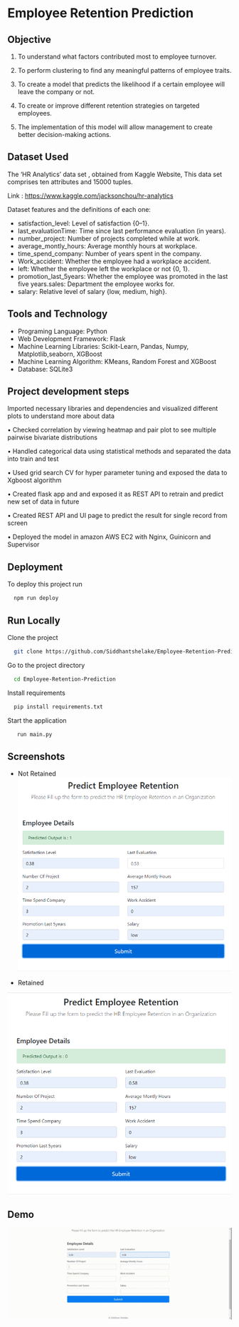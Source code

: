 
# Employee Retention Prediction



## Objective

 1) To understand what factors contributed most to employee turnover.

2) To perform clustering to find any meaningful patterns of employee traits.

3) To create a model that predicts the likelihood if a certain employee will leave the company or not.

4) To create or improve different retention strategies on targeted employees.

5) The implementation of this model will allow management to create better decision-making actions.


## Dataset Used

The ‘HR Analytics’ data set , obtained from Kaggle
Website, This data set comprises ten attributes and 15000 tuples. 

Link : https://www.kaggle.com/jacksonchou/hr-analytics

Dataset features and the definitions of each one:
* satisfaction_level: Level of satisfaction {0–1}.
* last_evaluationTime: Time since last performance evaluation (in years).
* number_project: Number of projects completed while at work.
* average_montly_hours: Average monthly hours at workplace.
* time_spend_company: Number of years spent in the company.
* Work_accident: Whether the employee had a workplace accident.
* left: Whether the employee left the workplace or not {0, 1}.
*  promotion_last_5years: Whether the employee was promoted in the last five years.sales: Department the employee works for.
* salary: Relative level of salary {low, medium, high}.
## Tools and Technology

* Programing Language: Python
* Web Development Framework: Flask
* Machine Learning Libraries: Scikit-Learn, Pandas, Numpy, Matplotlib,seaborn, XGBoost
* Machine Learning Algorithm: KMeans, Random Forest and XGBoost
* Database: SQLite3
## Project development steps

Imported necessary libraries and dependencies and visualized different plots to understand more about data

• Checked correlation by viewing heatmap and pair plot to see multiple pairwise bivariate distributions

• Handled categorical data using statistical methods and separated the data into train and test

• Used grid search CV for hyper parameter tuning and exposed the data to Xgboost algorithm

• Created flask app and and exposed it as REST API to retrain and predict new set of data in future

• Created REST API and UI page to predict the result for single record from screen

• Deployed the model in amazon AWS EC2 with Nginx, Guinicorn and Supervisor
## Deployment

To deploy this project run

```bash
  npm run deploy
```


## Run Locally

Clone the project

```bash
  git clone https://github.com/Siddhantshelake/Employee-Retention-Prediction.git
```

Go to the project directory

```bash
  cd Employee-Retention-Prediction
```

Install requirements

```bash
  pip install requirements.txt
```

Start the application 

```bash
   run main.py 
```


## Screenshots

 * Not Retained
![App Screenshot](https://github.com/Siddhantshelake/Employee-Retention-Prediction/blob/master/screenshots/not%20retained.PNG)

* Retained

![App Screenshot](https://github.com/Siddhantshelake/Employee-Retention-Prediction/blob/master/screenshots/retain.PNG)
## Demo

![alt-text](https://github.com/Siddhantshelake/Employee-Retention-Prediction/blob/176a1274188cec8ad38c1c2853779fd5b7b08701/ERP.gif)


